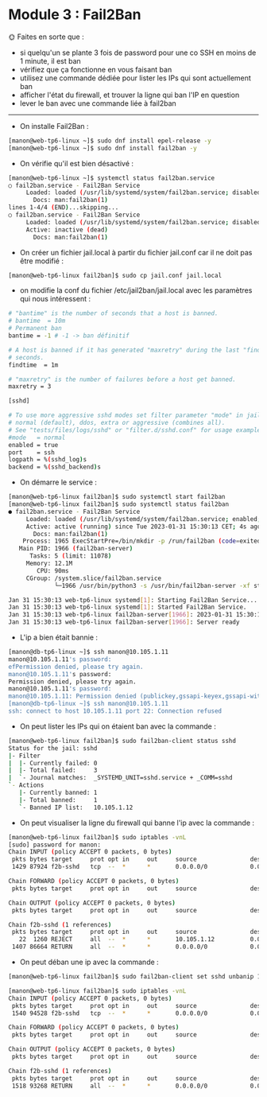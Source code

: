 # Module 3 : Fail2Ban

🌞 Faites en sorte que :

- si quelqu'un se plante 3 fois de password pour une co SSH en moins de 1 minute, il est ban
- vérifiez que ça fonctionne en vous faisant ban
- utilisez une commande dédiée pour lister les IPs qui sont actuellement ban
- afficher l'état du firewall, et trouver la ligne qui ban l'IP en question
- lever le ban avec une commande liée à fail2ban
-------------------------------------------------------------
- On installe Fail2Ban :
```bash
[manon@web-tp6-linux ~]$ sudo dnf install epel-release -y
[manon@web-tp6-linux ~]$ sudo dnf install fail2ban -y
```
- On vérifie qu'il est bien désactivé :
```bash
[manon@web-tp6-linux ~]$ systemctl status fail2ban.service
○ fail2ban.service - Fail2Ban Service
     Loaded: loaded (/usr/lib/systemd/system/fail2ban.service; disabled; vendor preset: di>     Active: inactive (dead)
       Docs: man:fail2ban(1)
lines 1-4/4 (END)...skipping...
○ fail2ban.service - Fail2Ban Service
     Loaded: loaded (/usr/lib/systemd/system/fail2ban.service; disabled; vendor preset: disabled)
     Active: inactive (dead)
       Docs: man:fail2ban(1)
```
- On créer un fichier jail.local à partir du fichier jail.conf car il ne doit pas être modifié :
```bash
[manon@web-tp6-linux fail2ban]$ sudo cp jail.conf jail.local
```
- on modifie la conf du fichier /etc/jail2ban/jail.local avec les paramètres qui nous intéressent :
```bash
# "bantime" is the number of seconds that a host is banned.
# bantime  = 10m
# Permanent ban
bantime = -1 # -1 -> ban définitif 

# A host is banned if it has generated "maxretry" during the last "findtime"
# seconds.
findtime  = 1m

# "maxretry" is the number of failures before a host get banned.
maxretry = 3
```

```bash
[sshd]

# To use more aggressive sshd modes set filter parameter "mode" in jail.local:
# normal (default), ddos, extra or aggressive (combines all).
# See "tests/files/logs/sshd" or "filter.d/sshd.conf" for usage example and details.
#mode   = normal
enabled = true
port    = ssh
logpath = %(sshd_log)s
backend = %(sshd_backend)s
```
- On démarre le service :

```bash
[manon@web-tp6-linux fail2ban]$ sudo systemctl start fail2ban
[manon@web-tp6-linux fail2ban]$ sudo systemctl status fail2ban
● fail2ban.service - Fail2Ban Service
     Loaded: loaded (/usr/lib/systemd/system/fail2ban.service; enabled; vendor preset: disabled)
     Active: active (running) since Tue 2023-01-31 15:30:13 CET; 4s ago
       Docs: man:fail2ban(1)
    Process: 1965 ExecStartPre=/bin/mkdir -p /run/fail2ban (code=exited, status=0/SUCCESS)
   Main PID: 1966 (fail2ban-server)
      Tasks: 5 (limit: 11078)
     Memory: 12.1M
        CPU: 90ms
     CGroup: /system.slice/fail2ban.service
             └─1966 /usr/bin/python3 -s /usr/bin/fail2ban-server -xf start

Jan 31 15:30:13 web-tp6-linux systemd[1]: Starting Fail2Ban Service...
Jan 31 15:30:13 web-tp6-linux systemd[1]: Started Fail2Ban Service.
Jan 31 15:30:13 web-tp6-linux fail2ban-server[1966]: 2023-01-31 15:30:13,637 fail2ban.configreader   [1966]: WARNING 'allowipv6' not defined in 'Definition'. Using default one: 'auto'
Jan 31 15:30:13 web-tp6-linux fail2ban-server[1966]: Server ready
```
- L'ip a bien était bannie :
```bash
[manon@db-tp6-linux ~]$ ssh manon@10.105.1.11
manon@10.105.1.11's password:
efPermission denied, please try again.
manon@10.105.1.11's password:
Permission denied, please try again.
manon@10.105.1.11's password:
manon@10.105.1.11: Permission denied (publickey,gssapi-keyex,gssapi-with-mic,password).
[manon@db-tp6-linux ~]$ ssh manon@10.105.1.11
ssh: connect to host 10.105.1.11 port 22: Connection refused
```
- On peut lister les IPs qui on étaient ban avec la commande :
```bash
[manon@web-tp6-linux fail2ban]$ sudo fail2ban-client status sshd
Status for the jail: sshd
|- Filter
|  |- Currently failed: 0
|  |- Total failed:     3
|  `- Journal matches:  _SYSTEMD_UNIT=sshd.service + _COMM=sshd
`- Actions
   |- Currently banned: 1
   |- Total banned:     1
   `- Banned IP list:   10.105.1.12
```
- On peut visualiser la ligne du firewall qui banne l'ip avec la commande :
```bash
[manon@web-tp6-linux fail2ban]$ sudo iptables -vnL
[sudo] password for manon:
Chain INPUT (policy ACCEPT 0 packets, 0 bytes)
 pkts bytes target     prot opt in     out     source               destination
 1429 87924 f2b-sshd   tcp  --  *      *       0.0.0.0/0            0.0.0.0/0            multiport dports 22

Chain FORWARD (policy ACCEPT 0 packets, 0 bytes)
 pkts bytes target     prot opt in     out     source               destination

Chain OUTPUT (policy ACCEPT 0 packets, 0 bytes)
 pkts bytes target     prot opt in     out     source               destination

Chain f2b-sshd (1 references)
 pkts bytes target     prot opt in     out     source               destination
   22  1260 REJECT     all  --  *      *       10.105.1.12          0.0.0.0/0            reject-with icmp-port-unreachable
 1407 86664 RETURN     all  --  *      *       0.0.0.0/0            0.0.0.0/0
```
- On peut déban une ip avec la commande :
```bash
[manon@web-tp6-linux fail2ban]$ sudo fail2ban-client set sshd unbanip 10.105.1.12
```
```bash
[manon@web-tp6-linux fail2ban]$ sudo iptables -vnL
Chain INPUT (policy ACCEPT 0 packets, 0 bytes)
 pkts bytes target     prot opt in     out     source               destination
 1540 94528 f2b-sshd   tcp  --  *      *       0.0.0.0/0            0.0.0.0/0            multiport dports 22

Chain FORWARD (policy ACCEPT 0 packets, 0 bytes)
 pkts bytes target     prot opt in     out     source               destination

Chain OUTPUT (policy ACCEPT 0 packets, 0 bytes)
 pkts bytes target     prot opt in     out     source               destination

Chain f2b-sshd (1 references)
 pkts bytes target     prot opt in     out     source               destination
 1518 93268 RETURN     all  --  *      *       0.0.0.0/0            0.0.0.0/0
 ```